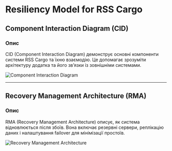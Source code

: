 # Resiliency Model for RSS Cargo

## Component Interaction Diagram (CID)

### Опис

CID (Component Interaction Diagram) демонструє основні компоненти системи RSS Cargo та їхню взаємодію. Це допомагає зрозуміти архітектуру додатка та його зв’язки із зовнішніми системами.

![Component Interaction Diagram](https://www.plantuml.com/plantuml/png/dPDBJiCm48RtFiKegtPHZe1Q-f0g8HGI48kgYwap3HQfNOsTYeUGU2ou0wT0h5XnXkH6k6c1WXHHkhGz-R_F_fMsTSWkdsN2APSHTCriRZHf1qFjY54wPJJq5AQCCsXqXxqcJ0r35CVGHKuDH6HLfaZBAo7yk3yxjSI05eBYkNWlxugtyhvyA1-Br-AbV0g4DWb1S4OJY8aNnC5orYzNAxWH0AC16u_N2JGYlFQH8QPacsDejVPXT83oeZhhnE7UKV_4IpCrn-9s7TsPppCbiJBVGFZjJKHDoWhHGuSJj0IDq5YNCiN7XvxmrsSH9ShwLq9vJbkCzoyTiSPi-PgLgP9al-ynr5D6wpYNBcSAAkqQirLUx0nZIXxyK-NtkIV8pEG919y6N_IAKcUslgJV6X0b4B9Pg8IuKXPLwtwWjZonMwix5VMlcdOgQRiYsZxM_rmV)

---

## Recovery Management Architecture (RMA)

### Опис

RMA (Recovery Management Architecture) описує, як система відновлюється після збоїв. Вона включає резервні сервери, реплікацію даних і налаштування failover для мінімізації простоїв.

![Recovery Management Architecture](https://www.plantuml.com/plantuml/png/TLEzJiCm4Dxz5ATCCBGFm83QD32r4ag462g6mpbQIwvTEIwYGaZy3Bm3Ju6Oc7Y6v8rmWnN5LRp5ttq_TsTdKbaqThUHp0eh2NBY-e7C7XQeS4KRKXQcXg-59MvtXk0aNqnFuLuRo8i2PcXMcZ7arW7N5Hd02fBwi_vjNkgVvhLvQzxhx_gh-KYOqYL1CjTOGeeI5IUJ7EZp59uOmFBAY0swv1kwWuACw-8MHgDpM1R4jIgFIkpP6qwtMoauMg4Lp77lJHtQ7a9hXqQiVIcqpj1Yp_Dm733Dqj0pfxQX7jvdpv2lAMHwh8kzUBHa54h8Q4kg9CK5LMq7hlAVtL7S9RGfWbDrS63j9JZtmNso-987LiIYUnkOFKuEHuyJerCDTpqUnvu6dC4b2gdTTnWMaVfIL9gbeJAyO2_BgNk6B9muL7diI34XLRgVy0y0)
